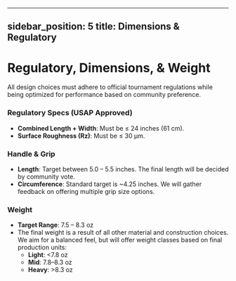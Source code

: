
---
sidebar_position: 5
title: Dimensions & Regulatory
---

# Regulatory, Dimensions, & Weight

All design choices must adhere to official tournament regulations while being optimized for performance based on community preference.

### Regulatory Specs (USAP Approved)
- **Combined Length + Width**: Must be ≤ 24 inches (61 cm).
- **Surface Roughness (Rz)**: Must be ≤ 30 µm.

### Handle & Grip
- **Length**: Target between 5.0 – 5.5 inches. The final length will be decided by community vote.
- **Circumference**: Standard target is ~4.25 inches. We will gather feedback on offering multiple grip size options.

### Weight
- **Target Range**: 7.5 – 8.3 oz
- The final weight is a result of all other material and construction choices. We aim for a balanced feel, but will offer weight classes based on final production units:
  - **Light**: <7.8 oz
  - **Mid**: 7.8–8.3 oz
  - **Heavy**: >8.3 oz
